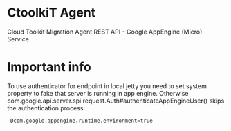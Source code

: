 CtoolkiT Agent
==============

Cloud Toolkit Migration Agent REST API - Google AppEngine (Micro) Service

# Important info
To use authenticator for endpoint in local jetty you need to set system property to fake that server is 
running in app engine. Otherwise com.google.api.server.spi.request.Auth#authenticateAppEngineUser()
skips the authentication process:

    -Dcom.google.appengine.runtime.environment=true

